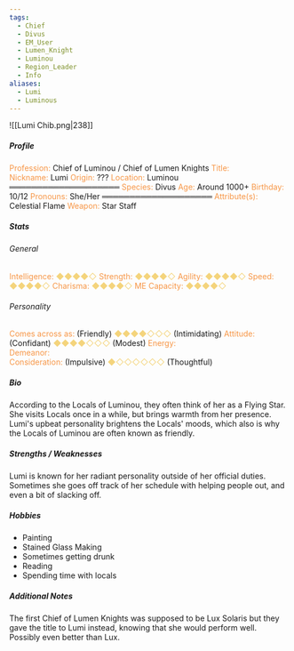 ```yaml
---
tags:
  - Chief
  - Divus
  - EM_User
  - Lumen_Knight
  - Luminou
  - Region_Leader
  - Info
aliases:
  - Lumi
  - Luminous
---
```


![[Lumi Chib.png|238]]

##### Profile
<font color="#f79646">Profession: </font> Chief of Luminou / Chief of Lumen Knights
<font color="#f79646">Title:</font>  
<font color="#f79646">Nickname:</font>  Lumi
<font color="#f79646">Origin:</font>  ???
<font color="#f79646">Location:</font>  Luminou
════════════════════
<font color="#f79646">Species:</font>  Divus
<font color="#f79646">Age:</font>  Around 1000+
<font color="#f79646">Birthday:</font>  10/12
<font color="#f79646">Pronouns:</font>  She/Her
════════════════════
<font color="#f79646">Attribute(s):</font>  Celestial Flame
<font color="#f79646">Weapon:</font>  Star Staff
##### Stats

###### General

<font color="#f79646">Intelligence:</font>  <font color="#f4d47c">◆◆◆◆◇</font>
<font color="#f79646">Strength:</font>  <font color="#f4d47c">◆◆◆◆◇</font>
<font color="#f79646">Agility:</font>  <font color="#f4d47c">◆◆◆◆◇</font>
<font color="#f79646">Speed:</font>  <font color="#f4d47c">◆◆◆◆◇</font>
<font color="#f79646">Charisma:</font>  <font color="#f4d47c">◆◆◆◆◇</font>
<font color="#f79646">ME Capacity:</font>  <font color="#f4d47c">◆◆◆◆◇</font>

###### Personality

<font color="#f79646">Comes across as:</font>  (Friendly)  <font color="#f4d47c">◆◆◆◆◇◇◇</font>  (Intimidating)
<font color="#f79646">Attitude:</font>  (Confidant)  <font color="#f4d47c">◆◆◆◆◇◇◇</font>  (Modest)
<font color="#f79646">Energy:</font>  
<font color="#f79646">Demeanor:</font>  
<font color="#f79646">Consideration:</font>  (Impulsive)  <font color="#f4d47c">◆◇◇◇◇◇◇</font>  (Thoughtful)

##### Bio

According to the Locals of Luminou, they often think of her as a Flying Star. She visits Locals once in a while, but brings warmth from her presence.
Lumi's upbeat personality brightens the Locals' moods, which also is why the Locals of Luminou are often known as friendly.


##### Strengths / Weaknesses

Lumi is known for her radiant personality outside of her official duties.
Sometimes she goes off track of her schedule with helping people out, and even a bit of slacking off.


##### Hobbies

- Painting
- Stained Glass Making
- Sometimes getting drunk
- Reading
- Spending time with locals


##### Additional Notes

The first Chief of Lumen Knights was supposed to be Lux Solaris but they gave the title to Lumi instead, knowing that she would perform well. Possibly even better than Lux.